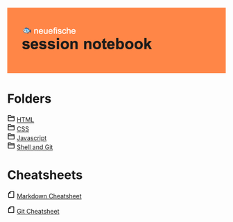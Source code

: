 ![banner image](banner.png)

# Folders

![Folder Icon](icons/folder.png) [HTML](css/README.md)<br>
![Folder Icon](icons/folder.png) [CSS](html/README.md)<br>
![Folder Icon](icons/folder.png) [Javascript](javascript/README.md)<br>
![Folder Icon](icons/folder.png) [Shell and Git](shell-and-git/README.md)<br>

# Cheatsheets

![File Icon](icons/file.png) [Markdown Cheatsheet](shell-and-git/markdown-cheatsheet.md)
<br>

![File Icon](icons/file.png) [Git Cheatsheet](shell-and-git/git-cheatsheet.md)
<br>
